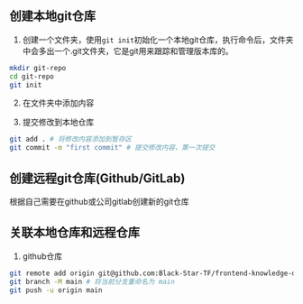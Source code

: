 ## 创建本地git仓库

1. 创建一个文件夹，使用`git init`初始化一个本地git仓库，执行命令后，文件夹中会多出一个.git文件夹，它是git用来跟踪和管理版本库的。

```zsh
mkdir git-repo
cd git-repo
git init
```

2. 在文件夹中添加内容

3. 提交修改到本地仓库

```zsh
git add . # 将修改内容添加到暂存区
git commit -m "first commit" # 提交修改内容，第一次提交
```

## 创建远程git仓库(Github/GitLab)

根据自己需要在github或公司gitlab创建新的git仓库

## 关联本地仓库和远程仓库

1. github仓库

```zsh
git remote add origin git@github.com:Black-Star-TF/frontend-knowledge-document.git
git branch -M main # 将当前分支重命名为 main
git push -u origin main
```

